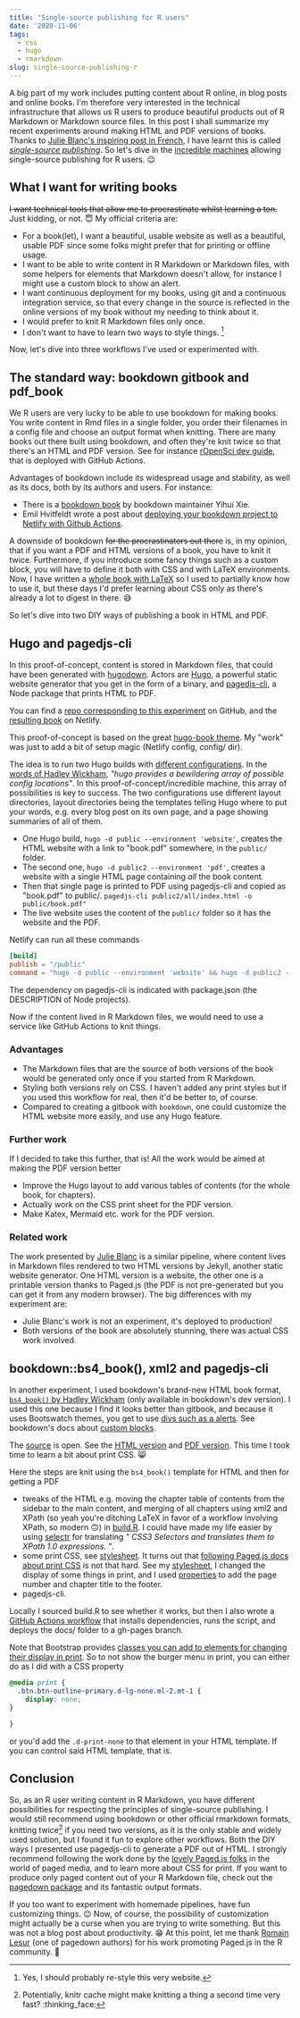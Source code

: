 ```yaml
---
title: "Single-source publishing for R users"
date: '2020-11-06'
tags:
  - css
  - hugo
  - rmarkdown
slug: single-source-publishing-r
---
```


A big part of my work includes putting content about R online, in blog posts and online books.
I'm therefore very interested in the technical infrastructure that allows us R users to produce beautiful products out of R Markdown or Markdown source files.
In this post I shall summarize my recent experiments around making HTML and PDF versions of books.
Thanks to [Julie Blanc's inspiring post in French](https://julie-blanc.fr/blog/2020-11-05_chiragan/), I have learnt this is called [_single-source publishing_](https://en.wikipedia.org/wiki/Single-source_publishing).
So let's dive in the [incredible machines](https://en.wikipedia.org/wiki/The_Incredible_Machine_%28series%29) allowing single-source publishing for R users. :wink:

## What I want for writing books

~~I want technical tools that allow me to procrastinate whilst learning a ton.~~
Just kidding, or not. :innocent:
My official criteria are:

* For a book(let), I want a beautiful, usable website as well as a beautiful, usable PDF since some folks might prefer that for printing or offline usage.
* I want to be able to write content in R Markdown or Markdown files, with some helpers for elements that Markdown doesn't allow, for instance I might use a custom block to show an alert.
* I want continuous deployment for my books, using git and a continuous integration service, so that every change in the source is reflected in the online versions of my book without my needing to think about it.
* I would prefer to knit R Markdown files only once.
* I don't want to have to learn two ways to style things. [^website]

[^website]: Yes, I should probably re-style this very website.

Now, let's dive into three workflows I've used or experimented with.

## The standard way: bookdown gitbook and pdf_book

We R users are very lucky to be able to use bookdown for making books.
You write content in Rmd files in a single folder, you order their filenames in a config file and choose an output format when knitting.
There are many books out there built using bookdown, and often they're knit twice so that there's an HTML and PDF version.
See for instance [rOpenSci dev guide](https://devguide.ropensci.org), that is deployed with GitHub Actions.

Advantages of bookdown include its widespread usage and stability, as well as its docs, both by its authors and users. For instance:

* There is a [bookdown book](https://bookdown.org/yihui/bookdown/) by bookdown maintainer Yihui Xie.
* Emil Hvitfeldt wrote a post about [deploying your bookdown project to Netlify with Github Actions](https://www.hvitfeldt.me/blog/bookdown-netlify-github-actions/).

A downside of bookdown ~~for the procrastinators out there~~ is, in my opinion, that if you want a PDF and HTML versions of a book, you have to knit it twice.
Furthermore, if you introduce some fancy things such as a custom block, you will have to define it both with CSS and with LaTeX environments.
Now, I have written a [whole book with LaTeX](https://www.editions-ellipses.fr/accueil/5374-l-oral-de-biologie-aux-concours-bcpst-9782729853693.html) so I used to partially know how to use it, but these days I'd prefer learning about CSS only as there's already a lot to digest in there. :sweat_smile:

So let's dive into two DIY ways of publishing a book in HTML and PDF.

## Hugo and pagedjs-cli

In this proof-of-concept, content is stored in Markdown files, that could have been generated with [hugodown](https://hugodown.r-lib.org/).
Actors are [Hugo](https://gohugo.io/), a powerful static website generator that you get in the form of a binary, and [pagedjs-cli](https://gitlab.pagedmedia.org/tools/pagedjs-cli), a Node package that prints HTML to PDF.

You can find a [repo corresponding to this experiment](https://github.com/maelle/testbook) on GitHub, and the [resulting book](https://hugo-pagedjs-book.netlify.app/) on Netlify.

This proof-of-concept is based on the great [hugo-book theme](https://github.com/alex-shpak/hugo-book). 
My "work" was just to add a bit of setup magic (Netlify config, config/ dir).

The idea is to run two Hugo builds with [different configurations](https://gohugo.io/getting-started/configuration/).
In the [words of Hadley Wickham](https://github.com/r-lib/hugodown/issues/14#issuecomment-632850506), _"hugo provides a bewildering array of possible config locations"_. 
In this proof-of-concept/incredible machine, this array of possibilities is key to success.
The two configurations use different layout directories, layout directories being the templates telling Hugo where to put your words, e.g. every blog post on its own page, and a page showing summaries of all of them.

* One Hugo build, `hugo -d public --environment 'website'`, creates the HTML website with a link to "book.pdf" somewhere, in the `public/` folder.
* The second one, `hugo -d public2 --environment 'pdf'`, creates a website with a single HTML page containing _all_ the book content.
* Then that single page is printed to PDF using pagedjs-cli and copied as "book.pdf" to public/. `pagedjs-cli public2/all/index.html -o public/book.pdf"`
* The live website uses the content of the `public/` folder so it has the website and the PDF.

Netlify can run all these commands

```toml
[build]
publish = "/public"
command = "hugo -d public --environment 'website' && hugo -d public2 --environment 'pdf' && pagedjs-cli public2/all/index.html -o public/book.pdf"
```

The dependency on pagedjs-cli is indicated with package.json (the DESCRIPTION of Node projects).

Now if the content lived in R Markdown files, we would need to use a service like GitHub Actions to knit things.

### Advantages

* The Markdown files that are the source of both versions of the book would be generated only once if you started from R Markdown.
* Styling both versions rely on CSS. I haven't added any print styles but if you used this workflow for real, then it'd be better to, of course.
* Compared to creating a gitbook with `bookdown`, one could customize the HTML website more easily, and use any Hugo feature.

### Further work

If I decided to take this further, that is!
All the work would be aimed at making the PDF version better

* Improve the Hugo layout to add various tables of contents (for the whole book, for chapters).
* Actually work on the CSS print sheet for the PDF version.
* Make Katex, Mermaid etc. work for the PDF version.

### Related work

The work presented by [Julie Blanc](https://julie-blanc.fr/blog/2020-11-05_chiragan/) is a similar pipeline, where content lives in Markdown files rendered to two HTML versions by Jekyll, another static website generator.
One HTML version is a website, the other one is a printable version thanks to Paged.js (the PDF is not pre-generated but you can get it from any modern browser).
The big differences with my experiment are:

* Julie Blanc's work is not an experiment, it's deployed to production!
* Both versions of the book are absolutely stunning, there was actual CSS work involved. 

## bookdown::bs4_book(), xml2 and pagedjs-cli

In another experiment, I used bookdown's brand-new HTML book format, [`bs4_book()` by Hadley Wickham](https://twitter.com/hadleywickham/status/1323038454914187264) (only available in bookdown's dev version).
I used this one because I find it looks better than gitbook, and because it uses Bootswatch themes, you get to use [divs such as a alerts](https://bootswatch.com/cerulean/).
See bookdown's docs about [custom blocks](https://bookdown.org/yihui/rmarkdown-cookbook/custom-blocks.html).

The [source](https://github.com/maelle/bspagedjs) is open. See the
[HTML version](https://maelle.github.io/bspagedjs/intro.html) and [PDF version](https://maelle.github.io/bspagedjs/result.pdf). 
This time I took time to learn a bit about print CSS. :smile_cat:

Here the steps are knit using the `bs4_book()` template for HTML and then for getting a PDF

* tweaks of the HTML e.g. moving the chapter table of contents from the sidebar to the main content, and merging of all chapters using xml2 and XPath (so yeah you're ditching LaTeX in favor of a workflow involving XPath, so modern :upside_down_face:) in [build.R](https://github.com/maelle/bspagedjs/blob/master/build.R). I could have made my life easier by using [selectr](https://sjp.co.nz/projects/selectr/) for translating _" CSS3 Selectors and translates them to XPath 1.0 expressions. "_.
* some print CSS, see [stylesheet](style.css). It turns out that [following Paged.js docs about print CSS](https://www.pagedjs.org/documentation/05-designing-for-print/) is not that hard. See my [stylesheet](https://github.com/maelle/bspagedjs/blob/master/style.css), I changed the display of some things in print, and I used [properties](https://www.pagedjs.org/documentation/07-generated-content-in-margin-boxes/`) to add the page number and chapter title to the footer.
* pagedjs-cli.

Locally I sourced build.R to see whether it works, but then I also wrote a [GitHub Actions workflow](https://github.com/maelle/bspagedjs/blob/master/.github/workflows/main.yml) that installs dependencies, runs the script, and deploys the docs/ folder to a gh-pages branch.


Note that Bootstrap provides [classes you can add to elements for changing their display in print](https://getbootstrap.com/docs/4.0/utilities/display/#display-in-print).
So to not show the burger menu in print, you can either do as I did with a CSS property

```css
@media print {
  .btn.btn-outline-primary.d-lg-none.ml-2.mt-1 {
    display: none;
}

}
```

or you'd add the `.d-print-none` to that element in your HTML template.
If you can control said HTML template, that is.

## Conclusion

So, as an R user writing content in R Markdown, you have different possibilities for respecting the principles of single-source publishing.
I would still recommend using bookdown or other official rmarkdown formats, knitting twice[^cache] if you need two versions, as it is the only stable and widely used solution, but I found it fun to explore other workflows.
Both the DIY ways I presented use pagedjs-cli to generate a PDF out of HTML. I strongly recommend following the work done by the [lovely Paged.js folks](https://www.pagedjs.org/) in the world of paged media, and to learn more about CSS for print.
If you want to produce only paged content out of your R Markdown file, check out the [pagedown package](https://pagedown.rbind.io/) and its fantastic output formats.

If you too want to experiment with homemade pipelines, have fun customizing things. :wink:
Now, of course, the possibility of customization might actually be a curse when you are trying to write something.
But this was not a blog post about productivity. :grin:
At this point, let me thank [Romain Lesur](https://twitter.com/RLesur) (one of pagedown authors) for his work promoting Paged.js in the R community. :pray:

[^cache]: Potentially, knitr cache might make knitting a thing a second time very fast? :thinking_face: